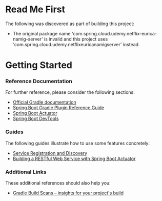 # Read Me First
The following was discovered as part of building this project:

* The original package name 'com.spring.cloud.udemy.netflix-eurica-namig-server' is invalid and this project uses 'com.spring.cloud.udemy.netflixeuricanamigserver' instead.

# Getting Started

### Reference Documentation
For further reference, please consider the following sections:

* [Official Gradle documentation](https://docs.gradle.org)
* [Spring Boot Gradle Plugin Reference Guide](https://docs.spring.io/spring-boot/docs/2.2.3.BUILD-SNAPSHOT/gradle-plugin/reference/html/)
* [Spring Boot Actuator](https://docs.spring.io/spring-boot/docs/2.2.3.BUILD-SNAPSHOT/reference/htmlsingle/#production-ready)
* [Spring Boot DevTools](https://docs.spring.io/spring-boot/docs/2.2.3.BUILD-SNAPSHOT/reference/htmlsingle/#using-boot-devtools)

### Guides
The following guides illustrate how to use some features concretely:

* [Service Registration and Discovery](https://spring.io/guides/gs/service-registration-and-discovery/)
* [Building a RESTful Web Service with Spring Boot Actuator](https://spring.io/guides/gs/actuator-service/)

### Additional Links
These additional references should also help you:

* [Gradle Build Scans – insights for your project's build](https://scans.gradle.com#gradle)

